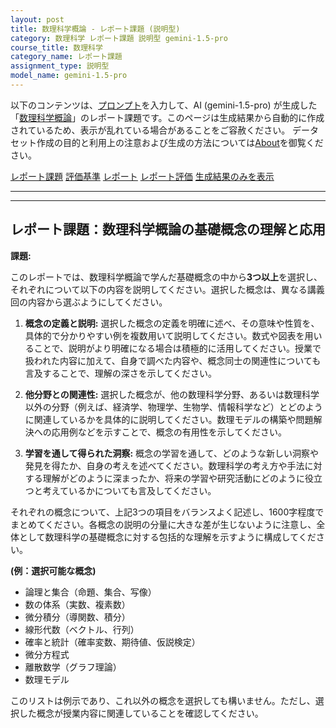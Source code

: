 ```yaml
---
layout: post
title: 数理科学概論 - レポート課題 (説明型)
category: 数理科学 レポート課題 説明型 gemini-1.5-pro
course_title: 数理科学
category_name: レポート課題
assignment_type: 説明型
model_name: gemini-1.5-pro
---
```


以下のコンテンツは、[プロンプト](http://127.0.0.1:8000/generated/数理科学/gemini-1.5-pro/prompt_レポート課題-説明型.md)を入力して、AI (gemini-1.5-pro) が生成した「[数理科学概論](/contents/数理科学/)」のレポート課題です。このページは生成結果から自動的に作成されているため、表示が乱れている場合があることをご容赦ください。
データセット作成の目的と利用上の注意および生成の方法については[About](/About)を御覧ください。

[レポート課題](../レポート課題-説明型)
[評価基準](../評価基準-説明型)
[レポート](../レポート-説明型)
[レポート評価](../レポート評価-説明型)
[生成結果のみを表示](http://127.0.0.1:8000/generated/数理科学/gemini-1.5-pro/レポート課題-説明型.md)
  

***
***
  
## レポート課題：数理科学概論の基礎概念の理解と応用

**課題:**

このレポートでは、数理科学概論で学んだ基礎概念の中から**3つ以上**を選択し、それぞれについて以下の内容を説明してください。選択した概念は、異なる講義回の内容から選ぶようにしてください。

1. **概念の定義と説明:**  選択した概念の定義を明確に述べ、その意味や性質を、具体的で分かりやすい例を複数用いて説明してください。数式や図表を用いることで、説明がより明確になる場合は積極的に活用してください。授業で扱われた内容に加えて、自身で調べた内容や、概念同士の関連性についても言及することで、理解の深さを示してください。

2. **他分野との関連性:** 選択した概念が、他の数理科学分野、あるいは数理科学以外の分野（例えば、経済学、物理学、生物学、情報科学など）とどのように関連しているかを具体的に説明してください。数理モデルの構築や問題解決への応用例などを示すことで、概念の有用性を示してください。

3. **学習を通して得られた洞察:**  概念の学習を通して、どのような新しい洞察や発見を得たか、自身の考えを述べてください。数理科学の考え方や手法に対する理解がどのように深まったか、将来の学習や研究活動にどのように役立つと考えているかについても言及してください。


それぞれの概念について、上記3つの項目をバランスよく記述し、1600字程度でまとめてください。各概念の説明の分量に大きな差が生じないように注意し、全体として数理科学の基礎概念に対する包括的な理解を示すように構成してください。


**(例：選択可能な概念)**

* 論理と集合（命題、集合、写像）
* 数の体系（実数、複素数）
* 微分積分（導関数、積分）
* 線形代数（ベクトル、行列）
* 確率と統計（確率変数、期待値、仮説検定）
* 微分方程式
* 離散数学（グラフ理論）
* 数理モデル


このリストは例示であり、これ以外の概念を選択しても構いません。ただし、選択した概念が授業内容に関連していることを確認してください。
